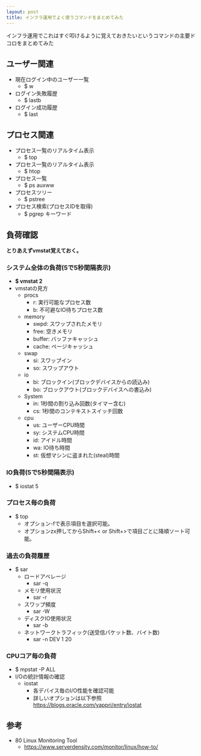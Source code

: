 ```yaml
---
layout: post
title: インフラ運用でよく使うコマンドをまとめてみた
---
```

インフラ運用でこれはすぐ叩けるように覚えておきたいというコマンドの主要ドコロをまとめてみた
<!-- more -->

## ユーザー関連
- 現在ログイン中のユーザー一覧
  - $ w
- ログイン失敗履歴
  - $ lastb
- ログイン成功履歴
  - $ last

## プロセス関連
- プロセス一覧のリアルタイム表示
  - $ top
- プロセス一覧のリアルタイム表示
  - $ htop
- プロセス一覧
  - $ ps auxww
- プロセスツリー
  - $ pstree
- プロセス検索(プロセスIDを取得)
  - $ pgrep キーワード

## 負荷確認
**とりあえずvmstat覚えておく。**

### システム全体の負荷(5で5秒間隔表示)
- **$ vmstat 2**
- vmstatの見方
  - procs
    - r: 実行可能なプロセス数
    - b: 不可避なIO待ちプロセス数
  - memory
    - swpd: スワップされたメモリ
    - free: 空きメモリ
    - buffer: バッファキャッシュ
    - cache: ページキャッシュ
  - swap
    - si: スワップイン
    - so: スワップアウト
  - io
    - bi: ブロックイン(ブロックデバイスからの読込み)
    - bo: ブロックアウト(ブロックデバイスへの書込み)
  - System
    - in: 1秒間の割り込み回数(タイマー含む)
    - cs: 1秒間のコンテキストスイッチ回数
  - cpu
    - us: ユーザーCPU時間
    - sy: システムCPU時間
    - id: アイドル時間
    - wa: IO待ち時間
    - st: 仮想マシンに盗まれた(steal)時間

### IO負荷(5で5秒間隔表示)
- $ iostat 5

### プロセス毎の負荷
- $ top
  - オプション-fで表示項目を選択可能。
  - オプションzx押してからShift+< or Shift+>で項目ごとに降順ソート可能。

### 過去の負荷履歴
- $ sar
  - ロードアベレージ
    - sar -q
  - メモリ使用状況
    - sar -r
  - スワップ頻度
    - sar -W
  - ディスクIO使用状況
    - sar -b
  - ネットワークトラフィック(送受信パケット数、バイト数)
    - sar -n DEV 1 20

### CPUコア毎の負荷
- $ mpstat -P ALL
- I/Oの統計情報の確認
  - iostat
    - 各デバイス毎のI/O性能を確認可能
    - 詳しいオプションは以下参照  
    https://blogs.oracle.com/yappri/entry/iostat

## 参考
- 80 Linux Monitoring Tool
  - https://www.serverdensity.com/monitor/linux/how-to/
